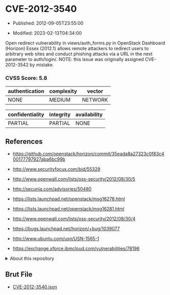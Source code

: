 # CVE-2012-3540

- Published: 2012-09-05T23:55:00

- Modified: 2023-02-13T04:34:00

Open redirect vulnerability in views/auth_forms.py in OpenStack Dashboard (Horizon) Essex (2012.1) allows remote attackers to redirect users to arbitrary web sites and conduct phishing attacks via a URL in the next parameter to auth/login/. NOTE: this issue was originally assigned CVE-2012-3542 by mistake.

### CVSS Score: **5.8**

| authentication | complexity | vector |
| --- | --- | --- |
| NONE | MEDIUM | NETWORK |

| confidentiality | integrity | availability |
| --- | --- | --- |
| PARTIAL | PARTIAL | NONE |

## References

* https://github.com/openstack/horizon/commit/35eada8a27323c0f83c400177797927aba6bc99b

* http://www.securityfocus.com/bid/55329

* http://www.openwall.com/lists/oss-security/2012/08/30/5

* http://secunia.com/advisories/50480

* https://lists.launchpad.net/openstack/msg16278.html

* https://lists.launchpad.net/openstack/msg16281.html

* http://www.openwall.com/lists/oss-security/2012/08/30/4

* https://bugs.launchpad.net/horizon/+bug/1039077

* http://www.ubuntu.com/usn/USN-1565-1

* https://exchange.xforce.ibmcloud.com/vulnerabilities/78196

<details>
<summary>About this repository</summary> 

  This repository is part of the project [Live Hack CVE](https://github.com/Live-Hack-CVE). Main website can be found [www.live-hack.org](https://www.live-hack.org) 
  
  Made by [Sn0wAlice](https://github.com/Sn0wAlice) for the people that care about security and need to have a feed of the latest CVEs. Hope you enjoy it, don't forget to star the repo and follow me on [Twitter](https://twitter.com/Sn0wAlice) and [Github](https://github.com/Sn0wAlice). And that is my [personnal website](https://www.alice-snow.me/)

  - [Home Page](https://github.com/Live-Hack-CVE)
  - [Framework](https://github.com/Live-Hack-CVE/cve-framework)
  - [CVE database](https://github.com/Live-Hack-CVE/full_database)
  - [Changelog](https://github.com/Live-Hack-CVE/Changelog)
</details>

## Brut File

* [CVE-2012-3540.json](https://raw.githubusercontent.com/Live-Hack-CVE/full_database/main/cves/2012/CVE-2012-3540.json)

